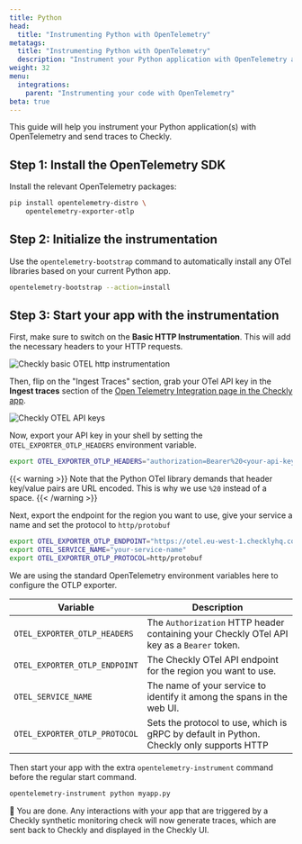 ```yaml
---
title: Python
head:
  title: "Instrumenting Python with OpenTelemetry"
metatags:
  title: "Instrumenting Python with OpenTelemetry"
  description: "Instrument your Python application with OpenTelemetry and send traces to Checkly."
weight: 32
menu:
  integrations:
    parent: "Instrumenting your code with OpenTelemetry"
beta: true
---
```


This guide will help you instrument your Python application(s) with OpenTelemetry and send traces to Checkly.
<!--more-->
## Step 1: Install the OpenTelemetry SDK

Install the relevant OpenTelemetry packages:

```bash
pip install opentelemetry-distro \
    opentelemetry-exporter-otlp
```

## Step 2: Initialize the instrumentation

Use the `opentelemetry-bootstrap` command to automatically install any OTel libraries based on your current Python app.

```bash
opentelemetry-bootstrap --action=install
```

## Step 3: Start your app with the instrumentation

First, make sure to switch on the **Basic HTTP Instrumentation**. This will add the necessary headers to your HTTP requests.

![Checkly basic OTEL http instrumentation](/docs/images/integrations/otel/otel_basic_instrumentation.png)

Then, flip on the "Ingest Traces" section, grab your OTel API key in the **Ingest traces** section of the [Open Telemetry Integration page in the Checkly app](https://app.checklyhq.com/settings/account/open-telemetry).

![Checkly OTEL API keys](/docs/images/integrations/otel/otel_ingest_traces.png)

Now, export your API key in your shell by setting the `OTEL_EXPORTER_OTLP_HEADERS` environment variable.

```bash
export OTEL_EXPORTER_OTLP_HEADERS="authorization=Bearer%20<your-api-key>"
```

{{< warning >}}
Note that the Python OTel library demands that header key/value pairs are URL encoded. This is why we use `%20` instead of a space.
{{< /warning >}}

Next, export the endpoint for the region you want to use, give your service a name and set the protocol to `http/protobuf`
```bash
export OTEL_EXPORTER_OTLP_ENDPOINT="https://otel.eu-west-1.checklyhq.com"
export OTEL_SERVICE_NAME="your-service-name"
export OTEL_EXPORTER_OTLP_PROTOCOL=http/protobuf 
```

We are using the standard OpenTelemetry environment variables here to configure the OTLP exporter.

| Variable                      | Description                                                                               |
|-------------------------------|-------------------------------------------------------------------------------------------|
| `OTEL_EXPORTER_OTLP_HEADERS`  | The `Authorization` HTTP header containing your Checkly OTel API key as a `Bearer` token. |
| `OTEL_EXPORTER_OTLP_ENDPOINT` | The Checkly OTel API endpoint for the region you want to use.                             |
| `OTEL_SERVICE_NAME`           | The name of your service to identify it among the spans in the web UI.                    |
| `OTEL_EXPORTER_OTLP_PROTOCOL` | Sets the protocol to use, which is gRPC by default in Python. Checkly only supports HTTP  |

Then start your app with the extra `opentelemetry-instrument` command before the regular start command.

```bash
opentelemetry-instrument python myapp.py
```
🎉 You are done. Any interactions with your app that are triggered by a Checkly synthetic monitoring check will now generate
traces, which are sent back to Checkly and displayed in the Checkly UI.
